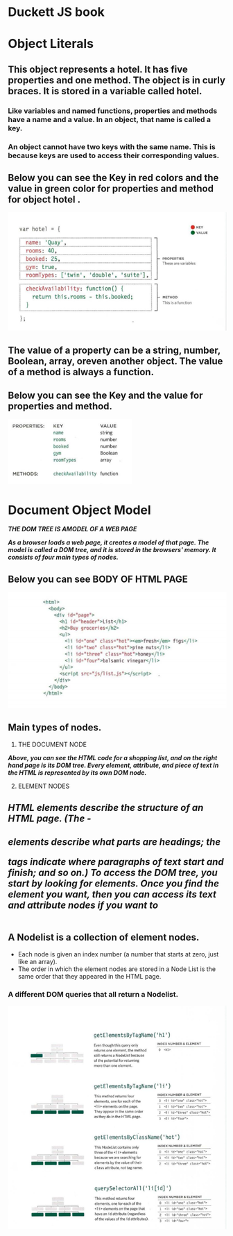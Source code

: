
# Duckett JS book 
# Object Literals


## This object represents a hotel. It has five properties and one method. The object is in curly braces. It is stored in a variable called hotel.
### Like variables and named functions, properties and methods have a name and a value. In an object, that name is called a key.

### An object cannot have two keys with the same name. This is because keys are used to access their corresponding values.

## Below you can see the  Key  in red colors and the value in green color for properties and method for object hotel .



![obj3 image](obj3.png)


## The value of a property can be a string, number, Boolean, array, oreven another object. The value of a method is always a function.

## Below you can see the Key and the value for properties and method.


![obj4 image](obj4.png)


# Document Object Model
***THE DOM TREE IS AMODEL OF A WEB PAGE***

***As a browser loads a web page, it creates a model of that page.
The model is called a DOM tree, and it is stored in the browsers' memory.
It consists of four main types of nodes.***

## Below you can see BODY OF HTML PAGE


![body image](body.png)


## Main types of nodes.

1. THE DOCUMENT NODE

***Above, you can see the HTML code for a shopping
list, and on the right hand page is its DOM tree.
Every element, attribute, and piece of text in the
HTML is represented by its own DOM node.***

2. ELEMENT NODES

***HTML elements describe the structure of an HTML page. (The <h l> - <h6> elements describe what parts are headings; the <p> tags indicate where paragraphs of text start and finish; and so on.) To access the DOM tree, you start by looking for elements. Once you find the element you want, then you can access its text and attribute nodes if you want to***
---------------------------------
## A Nodelist is a collection of element nodes. 
- Each node is given an index number (a number that starts
at zero, just like an array).
- The order in which the element nodes are stored in a
Node List is the same order that they appeared in the
HTML page.

###  A different DOM queries that all return a Nodelist.
![DDM image](Dom.png)


